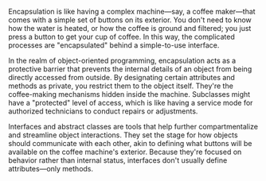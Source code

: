 Encapsulation is like having a complex machine—say, a coffee maker—that comes with a simple set of buttons on its exterior. You don't need to know how the water is heated, or how the coffee is ground and filtered; you just press a button to get your cup of coffee. In this way, the complicated processes are "encapsulated" behind a simple-to-use interface.

In the realm of object-oriented programming, encapsulation acts as a protective barrier that prevents the internal details of an object from being directly accessed from outside. By designating certain attributes and methods as private, you restrict them to the object itself. They're the coffee-making mechanisms hidden inside the machine. Subclasses might have a "protected" level of access, which is like having a service mode for authorized technicians to conduct repairs or adjustments.

Interfaces and abstract classes are tools that help further compartmentalize and streamline object interactions. They set the stage for how objects should communicate with each other, akin to defining what buttons will be available on the coffee machine's exterior. Because they're focused on behavior rather than internal status, interfaces don't usually define attributes—only methods.
